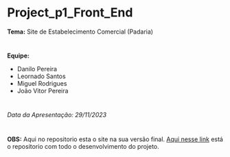 # Project_p1_Front_End

**Tema:** Site de Estabelecimento Comercial (Padaria)
#

**Equipe:**

- Danilo Pereira
- Leornado Santos
- Miguel Rodrigues
- João Vitor Pereira

#

*Data da Apresentação: 29/11/2023*

#

**OBS:** Aqui no repositorio esta o site na sua versão final. [Aqui nesse link](https://github.com/MiguelRodriguesCRN/ProjetoPadariaJardins---Miguel-Rodrigues) está o repositorio com todo o desenvolvimento do projeto. 
